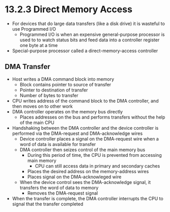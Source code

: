 # 13.2.3 Direct Memory Access

* For devices that do large data transfers (like a disk drive) it is wasteful to use Programmed I/O
  * Programmed I/O is when an expensive general-purpose processor is used to to watch status bits and feed data into a controller register one byte at a time
* Special-purpose processor called a direct-memory-access controller

## DMA Transfer

* Host writes a DMA command block into memory
  * Block contains pointer to source of transfer
  * Pointer to destination of transfer
  * Number of bytes to transfer
* CPU writes address of the command block to the DMA controller, and then moves on to other work
* DMA controller operates on the memory bus directly
  * Places addresses on the bus and performs transfers without the help of the main CPU
* Handshaking between the DMA controller and the device controller is performed via the DMA-request and DMA-acknowledge wires
  * Device controller places a signal on the DMA-request wire when a word of data is available for transfer
  * DMA controller then seizes control of the main memory bus
    * During this period of time, the CPU is prevented from accessing main memory
      * CPU can still access data in primary and secondary caches
    * Places the desired address on the memory-address wires
    * Places signal on the DMA-acknowleged wire
  * When the device control sees the DMA-acknowledge signal, it transfers the word of data to memory
    * Removes the DMA-request signal
* When the transfer is complete, the DMA controller interrupts the CPU to signal that the transfer completed
